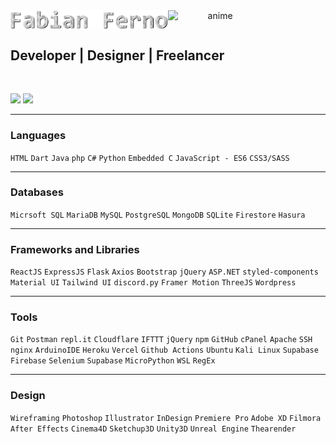 <center>
 <span style="display:flex">  
 <!--<img src="https://i.giphy.com/media/LoCxWxf4M3SHqwXDBL/giphy.webp">-->
 <img src="https://github.com/fabianferno/fabianferno/blob/main/name.gif?raw=true" width="50%" href="https://fabianferno.wordpress.com/" alt="hello">
 <img src="https://media1.giphy.com/media/SXryiDkSe7ozEHUFqX/giphy.gif?cid=ecf05e4743c56beybm2l1490zwq00t0s6txtv4tghd47v3k3&rid=giphy.gif&ct=s"  width="30%"  alt="anime">
 </span>
</center>
<h2> Developer | Designer | Freelancer </h2>

<br>

<p align="left">
  <img src="http://github-readme-streak-stats.herokuapp.com?user=fabianferno&theme=blux&&background=0d1117&border=444" height="165">
  <img src="https://github-readme-stats.vercel.app/api?username=fabianferno&show_icons=true&title_color=018596&icon_color=00E1F7FF&bg_color=0d1117&text_color=FFF&border_color=444&count_private=true" height="165">
</p>

----------------
### Languages

`HTML`  `Dart`  `Java`  `php`  `C#`  `Python`  `Embedded C`  `JavaScript - ES6`  `CSS3/SASS`

----------------

### Databases

`Micrsoft SQL`  `MariaDB`  `MySQL`  `PostgreSQL`  `MongoDB`  `SQLite`  `Firestore`  `Hasura`

----------------

### Frameworks and Libraries

`ReactJS`  `ExpressJS`  `Flask`  `Axios`  `Bootstrap`  `jQuery`  `ASP.NET`  `styled-components`  `Material UI`  `Tailwind UI`  `discord.py`  `Framer Motion`  `ThreeJS`  `Wordpress`

----------------

### Tools

`Git`  `Postman`  `repl.it`  `Cloudflare`  `IFTTT`  `jQuery`  `npm`  `GitHub`  `cPanel`  `Apache`  `SSH`  `nginx`  `ArduinoIDE`  `Heroku`  `Vercel`  `Github Actions`  `Ubuntu`  `Kali Linux`  `Supabase`  `Firebase`  `Selenium`  `Supabase`  `MicroPython`  `WSL` `RegEx`

----------------

### Design

`Wireframing`  `Photoshop`  `Illustrator`  `InDesign`  `Premiere Pro`  `Adobe XD`  `Filmora`  `After Effects`  `Cinema4D`  `Sketchup3D`  `Unity3D`  `Unreal Engine`  `Thearender`

